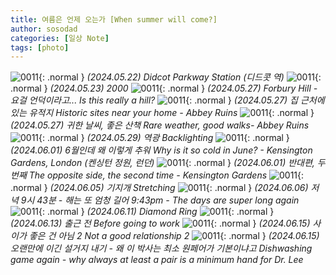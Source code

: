 ```yaml
---
title: 여름은 언제 오는가 [When summer will come?]
author: sosodad
categories: [일상 Note]
tags: [photo]
---
```


![0011](https://onedrive.live.com/embed?resid=F96DE3EAE83811FB%2184849&authkey=%21AOolUc8YjE3Uj0M&height=1024){: .normal }
_(2024.05.22) Didcot Parkway Station (디드콧 역)_
![0011](https://onedrive.live.com/embed?resid=F96DE3EAE83811FB%2184852&authkey=%21ALZcnw1stRAGtPM&height=1024){: .normal }
_(2024.05.23) 2000_
![0011](https://onedrive.live.com/embed?resid=F96DE3EAE83811FB%2184857&authkey=%21AB36gkG5r82cXKg&height=1024){: .normal }
_(2024.05.27) Forbury Hill - 요걸 언덕이라고... Is this really a hill?_
![0011](https://onedrive.live.com/embed?resid=F96DE3EAE83811FB%2184865&authkey=%21AL_ap8MVkSwZnto&height=1024){: .normal }
_(2024.05.27) 집 근처에 있는 유적지 Historic sites near your home - Abbey Ruins_
![0011](https://onedrive.live.com/embed?resid=F96DE3EAE83811FB%2184871&authkey=%21AI8p4aWbrXNG1Fw&height=1024){: .normal }
_(2024.05.27) 귀한 날씨, 좋은 산책 Rare weather, good walks- Abbey Ruins_
![0011](https://onedrive.live.com/embed?resid=F96DE3EAE83811FB%21160328&authkey=%21ABX23dHC7LAVN7A&height=1024){: .normal }
_(2024.05.29) 역광 Backlighting_
![0011](https://onedrive.live.com/embed?resid=F96DE3EAE83811FB%21160332&authkey=%21AOG45mBoTXTGsh0&height=1024){: .normal }
_(2024.06.01) 6월인데 왜 이렇게 추워 Why is it so cold in June? - Kensington Gardens, London (켄싱턴 정원, 런던)_
![0011](https://onedrive.live.com/embed?resid=F96DE3EAE83811FB%21160344&authkey=%21AFpKessq_3FGOZw&height=1024){: .normal }
_(2024.06.01) 반대편, 두 번째 The opposite side, the second time - Kensington Gardens_
![0011](https://onedrive.live.com/embed?resid=F96DE3EAE83811FB%21160352&authkey=%21ANWz4tXS98k3BtI&height=1024){: .normal }
_(2024.06.05) 기지개 Stretching_
![0011](https://onedrive.live.com/embed?resid=F96DE3EAE83811FB%21160354&authkey=%21AD0IpAaWGzks_7Q&height=1024){: .normal }
_(2024.06.06) 저녁 9시 43분 - 해는 또 엄청 길어 9:43pm - The days are super long again_
![0011](https://onedrive.live.com/embed?resid=F96DE3EAE83811FB%21160406&authkey=%21AExg1T0fN-O1XvI&width=1024){: .normal }
_(2024.06.11) Diamond Ring_
![0011](https://onedrive.live.com/embed?resid=F96DE3EAE83811FB%21160408&authkey=%21APkKVcIDkEluaHk&width=1024){: .normal }
_(2024.06.13) 출근 전 Before going to work_
![0011](https://onedrive.live.com/embed?resid=F96DE3EAE83811FB%21160413&authkey=%21AItos0L3xJ1FSds&height=1024){: .normal }
_(2024.06.15) 사이가 좋은 건 아님 2 Not a good relationship 2_
![0011](https://onedrive.live.com/embed?resid=F96DE3EAE83811FB%21160417&authkey=%21AMOizITcp7KZSog&height=1024){: .normal }
_(2024.06.15) 오랜만에 이긴 설거지 내기 - 왜 이 박사는 최소 원페어가 기본이냐고 Dishwashing game again - why always at least a pair is a minimum hand for Dr. Lee_